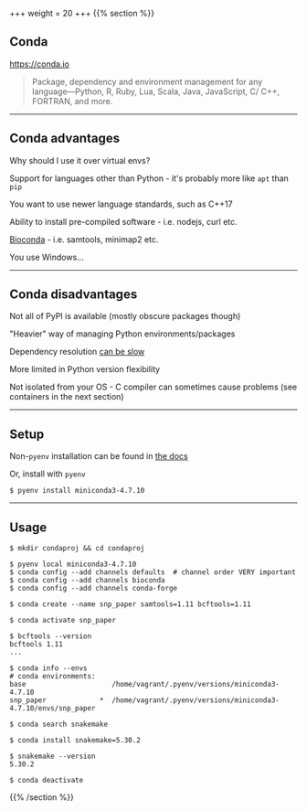 +++
weight = 20
+++
{{% section %}}

## Conda

<https://conda.io>

> Package, dependency and environment management for any language—Python, R, Ruby, Lua, Scala, Java, JavaScript, C/ C++, FORTRAN, and more.

---

## Conda advantages

<p class="fragment grow">Why should I use it over virtual envs?</p>

<p class="fragment fade-in-then-semi-out">
Support for languages other than Python - it's probably more like <code>apt</code> than <code>pip</code>
</p>
<p class="fragment fade-in-then-semi-out">
You want to use newer language standards, such as C++17
</p>

<p class="fragment fade-in-then-semi-out">
Ability to install pre-compiled software - i.e. nodejs, curl etc.
</p>

<p class="fragment fade-in-then-semi-out">
<a href="https://bioconda.github.io/>">Bioconda</a> - i.e. samtools, minimap2 etc.
</p>

<p class="fragment">
You use Windows...
</p>

---

## Conda disadvantages

<p class="fragment fade-in-then-semi-out">
Not all of PyPI is available (mostly obscure packages though)
</p>

<p class="fragment fade-in-then-semi-out">
"Heavier" way of managing Python environments/packages
</p>

<p class="fragment fade-in-then-semi-out">
Dependency resolution <a href="https://github.com/bioconda/bioconda-recipes/issues/13774">can be slow</a>
</p>

<p class="fragment fade-in-then-semi-out">
More limited in Python version flexibility
</p>

<p class="fragment">
Not isolated from your OS - C compiler can sometimes cause problems (see containers in the next section)
</p>


---

## Setup

Non-`pyenv` installation can be found in [the docs](https://docs.conda.io/projects/conda/en/latest/user-guide/install/index.html)

Or, install with `pyenv`

```shell
$ pyenv install miniconda3-4.7.10
```


---

## Usage


```shell
$ mkdir condaproj && cd condaproj

$ pyenv local miniconda3-4.7.10
$ conda config --add channels defaults  # channel order VERY important
$ conda config --add channels bioconda
$ conda config --add channels conda-forge

$ conda create --name snp_paper samtools=1.11 bcftools=1.11

$ conda activate snp_paper

$ bcftools --version
bcftools 1.11
...

$ conda info --envs
# conda environments:
base                     /home/vagrant/.pyenv/versions/miniconda3-4.7.10
snp_paper             *  /home/vagrant/.pyenv/versions/miniconda3-4.7.10/envs/snp_paper

$ conda search snakemake

$ conda install snakemake=5.30.2

$ snakemake --version
5.30.2

$ conda deactivate
```


{{% /section %}}

